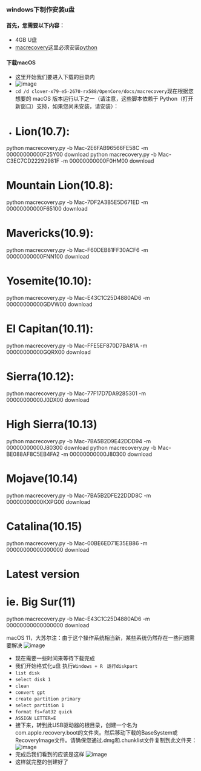 ### windows下制作安装u盘 ###
#### 首先，您需要以下内容：
- 4GB U盘
- [macrecovery](/OpenCore/docs/macrecovery)这里必须安装[python](https://www.python.org/downloads/)
#### 下载macOS
- 这里开始我们要进入下载的目录内
- ![image](/OpenCore/docs/macos_usb.png)
- ```cd /d clover-x79-e5-2670-rx588/OpenCore/docs/macrecovery```现在根据您想要的 macOS 版本运行以下之一（请注意，这些脚本依赖于 Python（打开新窗口）支持，如果您尚未安装，请安装）：
- # Lion(10.7):
python macrecovery.py -b Mac-2E6FAB96566FE58C -m 00000000000F25Y00 download
python macrecovery.py -b Mac-C3EC7CD22292981F -m 00000000000F0HM00 download

# Mountain Lion(10.8):
python macrecovery.py -b Mac-7DF2A3B5E5D671ED -m 00000000000F65100 download

# Mavericks(10.9):
python macrecovery.py -b Mac-F60DEB81FF30ACF6 -m 00000000000FNN100 download

# Yosemite(10.10):
python macrecovery.py -b Mac-E43C1C25D4880AD6 -m 00000000000GDVW00 download

# El Capitan(10.11):
python macrecovery.py -b Mac-FFE5EF870D7BA81A -m 00000000000GQRX00 download

# Sierra(10.12):
python macrecovery.py -b Mac-77F17D7DA9285301 -m 00000000000J0DX00 download

# High Sierra(10.13)
python macrecovery.py -b Mac-7BA5B2D9E42DDD94 -m 00000000000J80300 download
python macrecovery.py -b Mac-BE088AF8C5EB4FA2 -m 00000000000J80300 download

# Mojave(10.14)
python macrecovery.py -b Mac-7BA5B2DFE22DDD8C -m 00000000000KXPG00 download

# Catalina(10.15)
python macrecovery.py -b Mac-00BE6ED71E35EB86 -m 00000000000000000 download

# Latest version
# ie. Big Sur(11)
python macrecovery.py -b Mac-E43C1C25D4880AD6 -m 00000000000000000 download

macOS 11，大苏尔注：由于这个操作系统相当新，某些系统仍然存在一些问题需要解决
![image](/OpenCore/docs/macrecovery-done.1b0960bc.png)
- 现在需要一些时间来等待下载完成
- 我们开始格式化u盘 执行```Windows + R ``` ```运行diskpart```
- ```list disk```
- ```select disk 1```
- ```clean```
- ```convert gpt```
- ```create partition primary```
- ```select partition 1```
- ```format fs=fat32 quick```
- ```ASSIGN LETTER=E```
- 接下来，转到此USB驱动器的根目录，创建一个名为com.apple.recovery.boot的文件夹。然后移动下载的BaseSystem或RecoveryImage文件。请确保您通过.dmg和.chunklist文件复制到此文件夹：
![image](/OpenCore/docs/com-recovery.805dc41f.png)
- 完成后我们看到的应该是这样
![image](/OpenCore/docs/com-efi-done.a6fb730e.png)
- 这样就完整的创建好了
